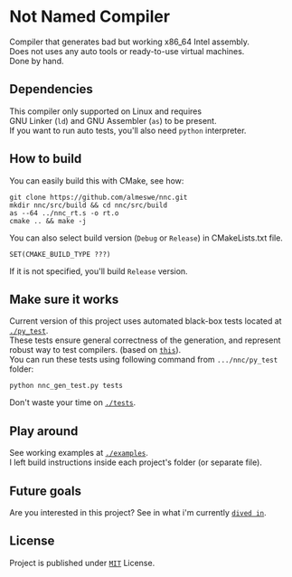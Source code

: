 # Not Named Compiler
Compiler that generates bad but working x86_64 Intel assembly.<br>
Does not uses any auto tools or ready-to-use virtual machines.<br>
Done by hand.<br>

## Dependencies
This compiler only supported on Linux and requires<br>
GNU Linker (`ld`) and GNU Assembler (`as`) to be present.<br>
If you want to run auto tests, you'll also need `python` interpreter.

## How to build
You can easily build this with CMake, see how:</br>
```
git clone https://github.com/almeswe/nnc.git
mkdir nnc/src/build && cd nnc/src/build
as --64 ../nnc_rt.s -o rt.o
cmake .. && make -j
```
You can also select build version (`Debug` or `Release`) in CMakeLists.txt file.<br>
```
SET(CMAKE_BUILD_TYPE ???)
```
If it is not specified, you'll build `Release` version.

## Make sure it works
Current version of this project uses automated black-box tests located at [`./py_test`](./py_test).<br>
These tests ensure general correctness of the generation, and represent robust way to test compilers. (based on [`this`](https://github.com/c-testsuite/c-testsuite)).<br>
You can run these tests using following command from `.../nnc/py_test` folder:<br>
```
python nnc_gen_test.py tests
```
Don't waste your time on [`./tests`](./tests).<br> 

## Play around
See working examples at [`./examples`](./examples).<br>
I left build instructions inside each project's folder (or separate file).

## Future goals
Are you interested in this project? See in what i'm currently [`dived in`](./TODO.md).

## License
Project is published under [`MIT`](./LICENSE) License.